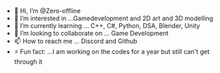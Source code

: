 - 👋 Hi, I’m @Zero-offline
- 👀 I’m interested in ...Gamedevelopment and 2D art and 3D modelling 
- 🌱 I’m currently learning ... C++, C#, Python, DSA, Blender, Unity
- 💞️ I’m looking to collaborate on ... Game Development
- 📫 How to reach me ... Discord and Github
- ⚡ Fun fact: ...I am working on the codes for a year but still can't get through it 

<!---
Zero-offline/Zero-offline is a ✨ special ✨ repository because its `README.md` (this file) appears on your GitHub profile.
You can click the Preview link to take a look at your changes.
--->
